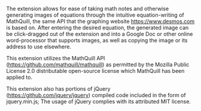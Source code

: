 The extension allows for ease of taking math notes and otherwise generating images of equations through the intuitive equation-writing of MathQuill, the same API that the graphing website https://www.desmos.com is based on.
After entering the desired equation, the generated image can be click-dragged out of the extension and into a Google Doc or other online word-processor that supports images, as well as copying the image or its address to use elsewhere.


This extension utilizes the MathQuill API (https://github.com/mathquill/mathquill) as permitted by the Mozilla Public License 2.0 distributable open-source license which MathQuill has been applied to.

This extension also has portions of jQuery (https://github.com/jquery/jquery) compiled code included in the form of jquery.min.js; The usage of jQuery complies with its attributed MIT license.
